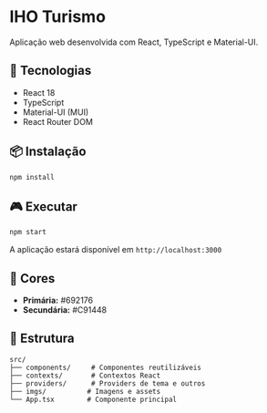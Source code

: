 # IHO Turismo

Aplicação web desenvolvida com React, TypeScript e Material-UI.

## 🚀 Tecnologias

- React 18
- TypeScript
- Material-UI (MUI)
- React Router DOM

## 📦 Instalação

```bash
npm install
```

## 🎮 Executar

```bash
npm start
```

A aplicação estará disponível em `http://localhost:3000`

## 🎨 Cores

- **Primária:** #692176
- **Secundária:** #C91448

## 📂 Estrutura

```
src/
├── components/     # Componentes reutilizáveis
├── contexts/       # Contextos React
├── providers/      # Providers de tema e outros
├── imgs/          # Imagens e assets
└── App.tsx        # Componente principal
```

